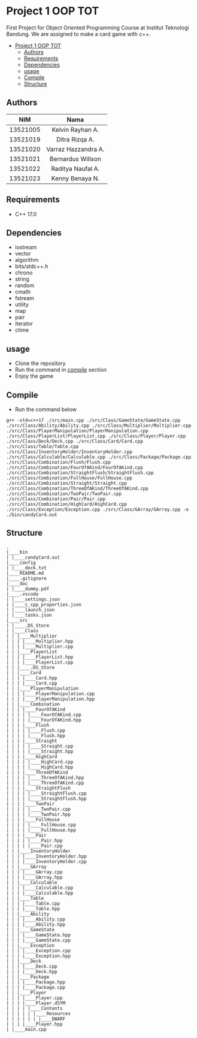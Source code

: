 # Project 1 OOP TOT
First Project for Object Oriented Programming Course at Institut Teknologi Bandung. We are assigned to make a card game with c++. 


  
- [Project 1 OOP TOT](#project-1-oop-tot)
  - [Authors](#authors)
  - [Requirements](#requirements)
  - [Dependencies](#dependencies)
  - [usage](#usage)
  - [Compile](#compile)
  - [Structure](#structure)

## Authors

<!-- make a table for author with nim dan nama -->
| NIM | Nama |
| :---: | :----: |
| 13521005 | Kelvin Rayhan A. |
| 13521019 | Ditra Rizqa A. |
| 13521020 | Varraz Hazzandra A. |
| 13521021 | Bernardus Willson |
| 13521022 | Raditya Naufal A. |
| 13521023 | Kenny Benaya N. |


## Requirements
- C++ 17.0


## Dependencies
- iostream
- vector
- algorithm
- bits/stdc++.h
- chrono
- string
- random
- cmath
- fstream
- utility
- map
- pair
- iterator
- ctime

## usage
- Clone the repository
- Run the command in [compile](#compile) section
- Enjoy the game
## Compile
- Run the command below
```
g++ -std=c++17 ./src/main.cpp ./src/Class/GameState/GameState.cpp ./src/Class/Ability/Ability.cpp ./src/Class/Multiplier/Multiplier.cpp ./src/Class/PlayerManipulation/PlayerManipulation.cpp ./src/Class/PlayerList/PlayerList.cpp ./src/Class/Player/Player.cpp ./src/Class/Deck/Deck.cpp ./src/Class/Card/Card.cpp ./src/Class/Table/Table.cpp ./src/Class/InventoryHolder/InventoryHolder.cpp ./src/Class/Calculable/Calculable.cpp ./src/Class/Package/Package.cpp ./src/Class/Combination/Flush/Flush.cpp ./src/Class/Combination/FourOfAKind/FourOfAKind.cpp ./src/Class/Combination/StraightFlush/StraightFlush.cpp ./src/Class/Combination/FullHouse/FullHouse.cpp ./src/Class/Combination/Straight/Straight.cpp ./src/Class/Combination/ThreeOfAKind/ThreeOfAKind.cpp ./src/Class/Combination/TwoPair/TwoPair.cpp ./src/Class/Combination/Pair/Pair.cpp ./src/Class/Combination/HighCard/HighCard.cpp ./src/Class/Exception/Exception.cpp ./src/Class/GArray/GArray.cpp -o ./bin/candyCard.out
```


## Structure
```
.
|____bin
| |____candyCard.out
|____config
| |____deck.txt
|____README.md
|____.gitignore
|____doc
| |____dummy.pdf
|____.vscode
| |____settings.json
| |____c_cpp_properties.json
| |____launch.json
| |____tasks.json
|____src
| |____.DS_Store
| |____Class
| | |____Multiplier
| | | |____Multiplier.hpp
| | | |____Multiplier.cpp
| | |____PlayerList
| | | |____PlayerList.hpp
| | | |____PlayerList.cpp
| | |____.DS_Store
| | |____Card
| | | |____Card.hpp
| | | |____Card.cpp
| | |____PlayerManipulation
| | | |____PlayerManipulation.cpp
| | | |____PlayerManipulation.hpp
| | |____Combination
| | | |____FourOfAKind
| | | | |____FourOfAKind.cpp
| | | | |____FourOfAKind.hpp
| | | |____Flush
| | | | |____Flush.cpp
| | | | |____Flush.hpp
| | | |____Straight
| | | | |____Straight.cpp
| | | | |____Straight.hpp
| | | |____HighCard
| | | | |____HighCard.cpp
| | | | |____HighCard.hpp
| | | |____ThreeOfAKind
| | | | |____ThreeOfAKind.hpp
| | | | |____ThreeOfAKind.cpp
| | | |____StraightFlush
| | | | |____StraightFlush.cpp
| | | | |____StraightFlush.hpp
| | | |____TwoPair
| | | | |____TwoPair.cpp
| | | | |____TwoPair.hpp
| | | |____FullHouse
| | | | |____FullHouse.cpp
| | | | |____FullHouse.hpp
| | | |____Pair
| | | | |____Pair.hpp
| | | | |____Pair.cpp
| | |____InventoryHolder
| | | |____InventoryHolder.hpp
| | | |____InventoryHolder.cpp
| | |____GArray
| | | |____GArray.cpp
| | | |____GArray.hpp
| | |____Calculable
| | | |____Calculable.cpp
| | | |____Calculable.hpp
| | |____Table
| | | |____Table.cpp
| | | |____Table.hpp
| | |____Ability
| | | |____Ability.cpp
| | | |____Ability.hpp
| | |____GameState
| | | |____GameState.hpp
| | | |____GameState.cpp
| | |____Exception
| | | |____Exception.cpp
| | | |____Exception.hpp
| | |____Deck
| | | |____Deck.cpp
| | | |____Deck.hpp
| | |____Package
| | | |____Package.hpp
| | | |____Package.cpp
| | |____Player
| | | |____Player.cpp
| | | |____Player.dSYM
| | | | |____Contents
| | | | | |____Resources
| | | | | | |____DWARF
| | | |____Player.hpp
| |____main.cpp
```




